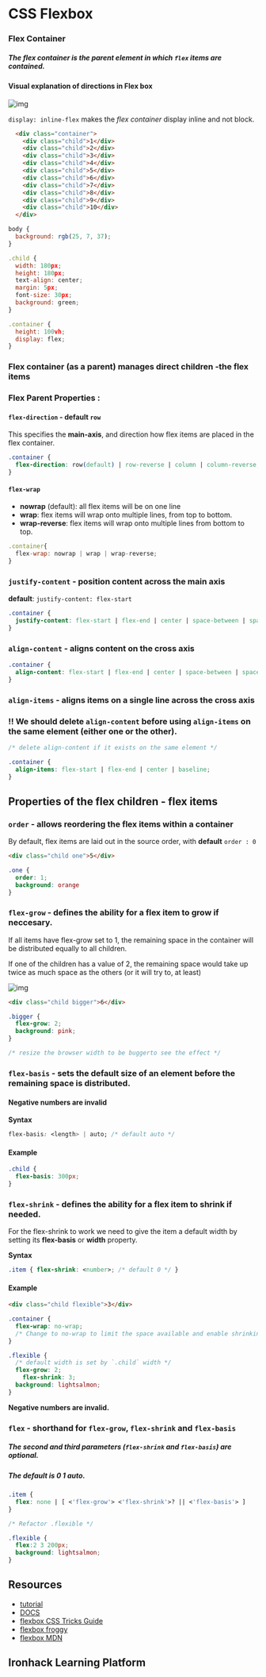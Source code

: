 # CSS Flexbox





### Flex Container

##### The flex container is the parent element in which `flex` items are contained. 

 



#### Visual explanation of directions in Flex box

![img](https://cdn-images-1.medium.com/max/1600/1*_Ruy6jFG7gUpSf76IUcJTQ.png)





`display: inline-flex` makes the *flex container* display inline and not block. 

```html
  <div class="container">
    <div class="child">1</div>
    <div class="child">2</div>
    <div class="child">3</div>
    <div class="child">4</div>
    <div class="child">5</div>
    <div class="child">6</div>
    <div class="child">7</div>
    <div class="child">8</div>
    <div class="child">9</div>
    <div class="child">10</div>
  </div>
```



```js
body { 
  background: rgb(25, 7, 37);
}

.child {
  width: 180px;
  height: 180px;
  text-align: center;
  margin: 5px;
  font-size: 30px;
  background: green;
}

.container {
  height: 100vh;
  display: flex;
}
```





### Flex container (as a parent) manages direct children -the **flex items**



### Flex Parent Properties :



#### `flex-direction` - default `row`

This specifies the **main-axis**, and direction how flex items are placed in the flex container.



```css
.container {
  flex-direction: row(default) | row-reverse | column | column-reverse;
}
```



#### `flex-wrap` 

- **nowrap** (default): all flex items will be on one line
- **wrap**: flex items will wrap onto multiple lines, from top to bottom.
- **wrap-reverse**: flex items will wrap onto multiple lines from bottom to top.

```js
.container{
  flex-wrap: nowrap | wrap | wrap-reverse;
}
```





### `justify-content` - position content across the main axis

**default**: `justify-content: flex-start`

```css
.container {
  justify-content: flex-start | flex-end | center | space-between | space-around | space-evenly;
}
```





### `align-content` - aligns content on the cross axis

```css
.container {
  align-content: flex-start | flex-end | center | space-between | space-around | stretch;
}
```





### `align-items` - aligns items on a single line across the cross axis



### !! We should  delete `align-content`  before using `align-items` on the same element (either one or the other).

```css
/* delete align-content if it exists on the same element */

.container {
  align-items: flex-start | flex-end | center | baseline;
}
```









## Properties of the flex children - flex items



### `order` - allows reordering the **flex items** within a container



By default, flex items are laid out in the source order, with **default** `order : 0`

```html
<div class="child one">5</div>
```

```css
.one {
  order: 1;
  background: orange
}
```









### `flex-grow` -  defines the ability for a flex item to grow if neccesary.



If all items have flex-grow set to 1, the remaining space in the container will be distributed equally to all children. 

If one of the children has a value of 2, the remaining space would take up twice as much space as the others (or it will try to, at least)

![img](<https://css-tricks.com/wp-content/uploads/2018/10/flex-grow.svg>)

```html
<div class="child bigger">6</div>
```

```css
.bigger {
  flex-grow: 2;
  background: pink;
}

/* resize the browser width to be buggerto see the effect */
```





### `flex-basis` - sets the default size of an element before the remaining space is distributed.



#### Negative numbers are invalid

**Syntax**

```css
flex-basis: <length> | auto; /* default auto */
```

#### Example

```css
.child {
  flex-basis: 300px;
}
```



### `flex-shrink` - defines the ability for a flex item to shrink if needed.



For the flex-shrink to work we need to give the item a default width by setting its **flex-basis** or **width** property.



**Syntax**

```css
.item { flex-shrink: <number>; /* default 0 */ }
```



#### Example

```html
<div class="child flexible">3</div>
```

```css
.container {
  flex-wrap: no-wrap;
  /* Change to no-wrap to limit the space available and enable shrinking */
}

.flexible { 
  /* default width is set by `.child` width */
  flex-grow: 2;
	flex-shrink: 3;
  background: lightsalmon;
}
```

**Negative numbers are invalid.**





### `flex` -  shorthand for `flex-grow`, `flex-shrink` and `flex-basis` 



##### The second and third parameters (`flex-shrink` and `flex-basis`) are optional. 

##### The default is **0 1 auto**.

```css
.item {
  flex: none | [ <'flex-grow'> <'flex-shrink'>? || <'flex-basis'> ]
}
```



```css
/* Refactor .flexible */

.flexible {
  flex:2 3 200px;
  background: lightsalmon;
}
```










## Resources

- [tutorial](https://css-tricks.com/snippets/css/a-guide-to-flexbox/)
- [DOCS](https://developer.mozilla.org/en-US/docs/Web/CSS/CSS_Flexible_Box_Layout/Basic_Concepts_of_Flexbox)
- [flexbox CSS Tricks Guide](https://css-tricks.com/snippets/css/a-guide-to-flexbox/)
- [flexbox froggy](https://flexboxfroggy.com/)
- [flexbox MDN](https://developer.mozilla.org/en-US/docs/Web/CSS/CSS_Flexible_Box_Layout/Basic_Concepts_of_Flexbox)

## Ironhack Learning Platform